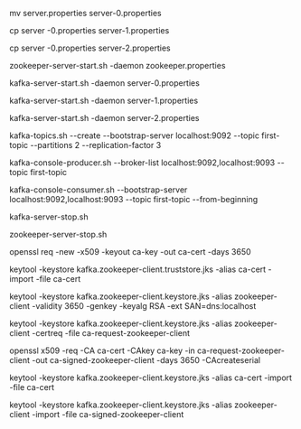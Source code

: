 
mv server.properties server-0.properties

cp server -0.properties server-1.properties

cp server -0.properties server-2.properties


 
 
 
 zookeeper-server-start.sh -daemon zookeeper.properties

kafka-server-start.sh -daemon server-0.properties

 kafka-server-start.sh -daemon server-1.properties


kafka-server-start.sh -daemon server-2.properties


kafka-topics.sh --create --bootstrap-server localhost:9092 --topic first-topic --partitions 2 --replication-factor 3


kafka-console-producer.sh --broker-list localhost:9092,localhost:9093 --topic first-topic


kafka-console-consumer.sh --bootstrap-server localhost:9092,localhost:9093 --topic first-topic --from-beginning


kafka-server-stop.sh


zookeeper-server-stop.sh


openssl req -new -x509 -keyout ca-key -out ca-cert -days 3650


keytool -keystore kafka.zookeeper-client.truststore.jks -alias ca-cert -import -file ca-cert


keytool -keystore kafka.zookeeper-client.keystore.jks -alias zookeeper-client -validity 3650 -genkey -keyalg RSA -ext SAN=dns:localhost


keytool -keystore kafka.zookeeper-client.keystore.jks -alias zookeeper-client -certreq -file ca-request-zookeeper-client


openssl x509 -req -CA ca-cert -CAkey ca-key -in ca-request-zookeeper-client -out ca-signed-zookeeper-client -days 3650 -CAcreateserial


keytool -keystore kafka.zookeeper-client.keystore.jks -alias ca-cert -import -file ca-cert

keytool -keystore kafka.zookeeper-client.keystore.jks -alias zookeeper-client -import -file ca-signed-zookeeper-client



